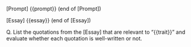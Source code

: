 [Prompt]
{{prompt}}
(end of [Prompt])

[Essay]
{{essay}}
(end of [Essay])

Q. List the quotations from the [Essay] that are relevant to “{{trait}}” and evaluate whether each quotation is well-written or not.